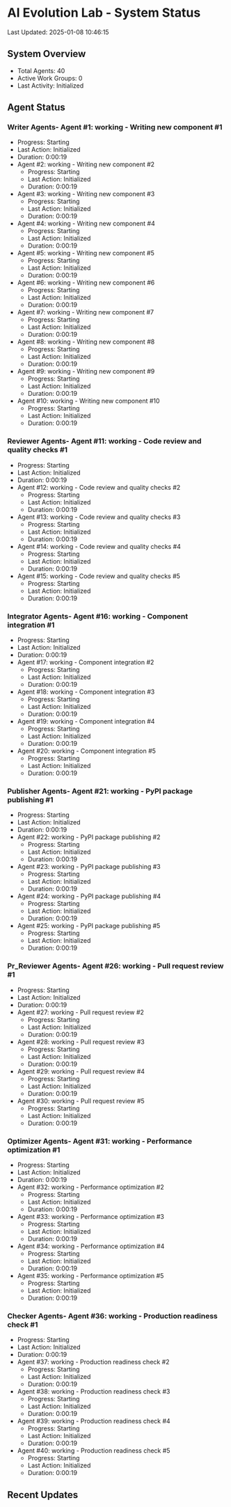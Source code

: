 # AI Evolution Lab - System Status
Last Updated: 2025-01-08 10:46:15

## System Overview
- Total Agents: 40
- Active Work Groups: 0
- Last Activity: Initialized

## Agent Status

### Writer Agents- Agent #1: working - Writing new component #1
  - Progress: Starting
  - Last Action: Initialized
  - Duration: 0:00:19
- Agent #2: working - Writing new component #2
  - Progress: Starting
  - Last Action: Initialized
  - Duration: 0:00:19
- Agent #3: working - Writing new component #3
  - Progress: Starting
  - Last Action: Initialized
  - Duration: 0:00:19
- Agent #4: working - Writing new component #4
  - Progress: Starting
  - Last Action: Initialized
  - Duration: 0:00:19
- Agent #5: working - Writing new component #5
  - Progress: Starting
  - Last Action: Initialized
  - Duration: 0:00:19
- Agent #6: working - Writing new component #6
  - Progress: Starting
  - Last Action: Initialized
  - Duration: 0:00:19
- Agent #7: working - Writing new component #7
  - Progress: Starting
  - Last Action: Initialized
  - Duration: 0:00:19
- Agent #8: working - Writing new component #8
  - Progress: Starting
  - Last Action: Initialized
  - Duration: 0:00:19
- Agent #9: working - Writing new component #9
  - Progress: Starting
  - Last Action: Initialized
  - Duration: 0:00:19
- Agent #10: working - Writing new component #10
  - Progress: Starting
  - Last Action: Initialized
  - Duration: 0:00:19

### Reviewer Agents- Agent #11: working - Code review and quality checks #1
  - Progress: Starting
  - Last Action: Initialized
  - Duration: 0:00:19
- Agent #12: working - Code review and quality checks #2
  - Progress: Starting
  - Last Action: Initialized
  - Duration: 0:00:19
- Agent #13: working - Code review and quality checks #3
  - Progress: Starting
  - Last Action: Initialized
  - Duration: 0:00:19
- Agent #14: working - Code review and quality checks #4
  - Progress: Starting
  - Last Action: Initialized
  - Duration: 0:00:19
- Agent #15: working - Code review and quality checks #5
  - Progress: Starting
  - Last Action: Initialized
  - Duration: 0:00:19

### Integrator Agents- Agent #16: working - Component integration #1
  - Progress: Starting
  - Last Action: Initialized
  - Duration: 0:00:19
- Agent #17: working - Component integration #2
  - Progress: Starting
  - Last Action: Initialized
  - Duration: 0:00:19
- Agent #18: working - Component integration #3
  - Progress: Starting
  - Last Action: Initialized
  - Duration: 0:00:19
- Agent #19: working - Component integration #4
  - Progress: Starting
  - Last Action: Initialized
  - Duration: 0:00:19
- Agent #20: working - Component integration #5
  - Progress: Starting
  - Last Action: Initialized
  - Duration: 0:00:19

### Publisher Agents- Agent #21: working - PyPI package publishing #1
  - Progress: Starting
  - Last Action: Initialized
  - Duration: 0:00:19
- Agent #22: working - PyPI package publishing #2
  - Progress: Starting
  - Last Action: Initialized
  - Duration: 0:00:19
- Agent #23: working - PyPI package publishing #3
  - Progress: Starting
  - Last Action: Initialized
  - Duration: 0:00:19
- Agent #24: working - PyPI package publishing #4
  - Progress: Starting
  - Last Action: Initialized
  - Duration: 0:00:19
- Agent #25: working - PyPI package publishing #5
  - Progress: Starting
  - Last Action: Initialized
  - Duration: 0:00:19

### Pr_Reviewer Agents- Agent #26: working - Pull request review #1
  - Progress: Starting
  - Last Action: Initialized
  - Duration: 0:00:19
- Agent #27: working - Pull request review #2
  - Progress: Starting
  - Last Action: Initialized
  - Duration: 0:00:19
- Agent #28: working - Pull request review #3
  - Progress: Starting
  - Last Action: Initialized
  - Duration: 0:00:19
- Agent #29: working - Pull request review #4
  - Progress: Starting
  - Last Action: Initialized
  - Duration: 0:00:19
- Agent #30: working - Pull request review #5
  - Progress: Starting
  - Last Action: Initialized
  - Duration: 0:00:19

### Optimizer Agents- Agent #31: working - Performance optimization #1
  - Progress: Starting
  - Last Action: Initialized
  - Duration: 0:00:19
- Agent #32: working - Performance optimization #2
  - Progress: Starting
  - Last Action: Initialized
  - Duration: 0:00:19
- Agent #33: working - Performance optimization #3
  - Progress: Starting
  - Last Action: Initialized
  - Duration: 0:00:19
- Agent #34: working - Performance optimization #4
  - Progress: Starting
  - Last Action: Initialized
  - Duration: 0:00:19
- Agent #35: working - Performance optimization #5
  - Progress: Starting
  - Last Action: Initialized
  - Duration: 0:00:19

### Checker Agents- Agent #36: working - Production readiness check #1
  - Progress: Starting
  - Last Action: Initialized
  - Duration: 0:00:19
- Agent #37: working - Production readiness check #2
  - Progress: Starting
  - Last Action: Initialized
  - Duration: 0:00:19
- Agent #38: working - Production readiness check #3
  - Progress: Starting
  - Last Action: Initialized
  - Duration: 0:00:19
- Agent #39: working - Production readiness check #4
  - Progress: Starting
  - Last Action: Initialized
  - Duration: 0:00:19
- Agent #40: working - Production readiness check #5
  - Progress: Starting
  - Last Action: Initialized
  - Duration: 0:00:19


## Recent Updates

